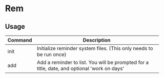 # Rem

## Usage
| Command | Description |
| -- | -- |
| init | Initialize reminder system files. (This only needs to be run once) |
| add  | Add a reminder to list. You will be prompted for a title, date, and optional 'work on days' |
